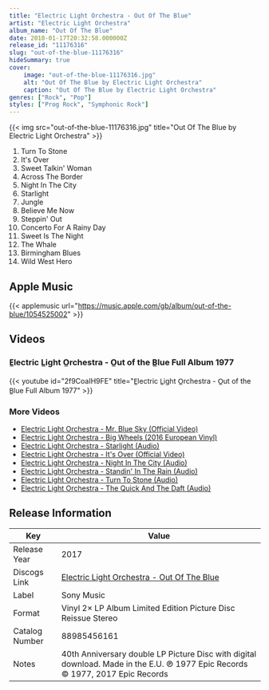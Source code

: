 ```yaml
---
title: "Electric Light Orchestra - Out Of The Blue"
artist: "Electric Light Orchestra"
album_name: "Out Of The Blue"
date: 2018-01-17T20:32:58.000000Z
release_id: "11176316"
slug: "out-of-the-blue-11176316"
hideSummary: true
cover:
    image: "out-of-the-blue-11176316.jpg"
    alt: "Out Of The Blue by Electric Light Orchestra"
    caption: "Out Of The Blue by Electric Light Orchestra"
genres: ["Rock", "Pop"]
styles: ["Prog Rock", "Symphonic Rock"]
---
```


{{< img src="out-of-the-blue-11176316.jpg" title="Out Of The Blue by Electric Light Orchestra" >}}

<!-- section break -->

1. Turn To Stone
2. It's Over
3. Sweet Talkin'  Woman
4. Across The Border
5. Night In The City
6. Starlight
7. Jungle
8. Believe Me Now
9. Steppin'  Out
10. Concerto For A Rainy Day
11. Sweet Is The Night
12. The Whale
13. Birmingham Blues
14. Wild West Hero

<!-- section break -->




## Apple Music
{{< applemusic url="https://music.apple.com/gb/album/out-of-the-blue/1054525002" >}}





## Videos
### E̲lectric L̲ight O̲rchestra  -  O̲ut of the B̲lue Full Album 1977
{{< youtube id="2f9CoaIH9FE" title="E̲lectric L̲ight O̲rchestra  -  O̲ut of the B̲lue Full Album 1977" >}}<br>

### More Videos

- [Electric Light Orchestra - Mr. Blue Sky (Official Video)](https://www.youtube.com/watch?v=aQUlA8Hcv4s)
- [Electric Light Orchestra - Big Wheels (2016 European Vinyl)](https://www.youtube.com/watch?v=TctEigzKUOk)
- [Electric Light Orchestra - Starlight (Audio)](https://www.youtube.com/watch?v=wgoNMzepg1g)
- [Electric Light Orchestra - It's Over (Official Video)](https://www.youtube.com/watch?v=84gmKIKTk40)
- [Electric Light Orchestra - Night In The City (Audio)](https://www.youtube.com/watch?v=pN9u6qf3yKY)
- [Electric Light Orchestra - Standin' In The Rain (Audio)](https://www.youtube.com/watch?v=JlKrn5Pk_Bs)
- [Electric Light Orchestra - Turn To Stone (Audio)](https://www.youtube.com/watch?v=BDhJU_cNCZE)
- [Electric Light Orchestra - The Quick And The Daft (Audio)](https://www.youtube.com/watch?v=r-Py1j_EMKg)


## Release Information
|  Key           | Value                                                |
| ---------------| ---------------------------------------------------- |
| Release Year   | 2017                                   |
| Discogs Link   | [Electric Light Orchestra - Out Of The Blue](https://www.discogs.com/release/11176316-Electric-Light-Orchestra-Out-Of-The-Blue) |
| Label          | Sony Music |
| Format         | Vinyl 2× LP Album Limited Edition Picture Disc Reissue Stereo |
| Catalog Number | 88985456161 |
| Notes | 40th Anniversary double LP Picture Disc with digital download. Made in the E.U. ℗ 1977 Epic Records © 1977, 2017 Epic Records  |